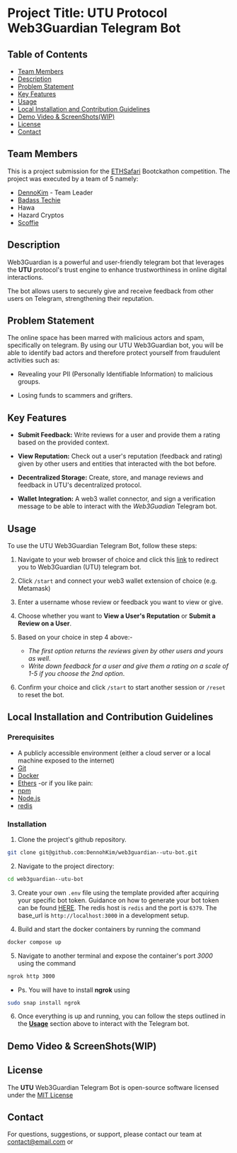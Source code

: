 # Project Title: UTU Protocol Web3Guardian Telegram Bot

## Table of Contents
- [Team Members](#TeamMembers)
- [Description](#Description)
- [Problem Statement](#ProblemStatement)
- [Key Features](#KeyFeatures)
- [Usage](#Usage)
- [Local Installation and Contribution Guidelines](#LocalInstallationandCotributionGuidelines)
- [Demo Video  & ScreenShots(WIP)](#DemoVideo&ScreenShots(WIP))
- [License](#License)
- [Contact](#contact)

## Team Members
This is a project submission for the [ETHSafari](https://taikai.network/ethsafari/hackathons/ethsafari) Bootckathon competition. The project was executed by a team of 5 namely:
- [DennoKim](https://github.com/DennohKim) - Team Leader
- [Badass Techie](badass-techie)
- Hawa 
- Hazard Cryptos
- [Scoffie](https://github.com/LeviScoffie)


## Description
Web3Guardian is a powerful and user-friendly telegram bot that leverages the **UTU** protocol's trust engine to enhance trustworthiness in online digital interactions.

The bot allows users to securely give and receive feedback from other users on Telegram, strengthening their reputation.

## Problem Statement
The online space has been marred with malicious actors and spam, specifically on telegram. By using our UTU Web3Guardian bot, you will be able to identify bad actors and therefore protect yourself from fraudulent activities such as:
- Revealing your PII (Personally Identifiable Information) to malicious groups.

- Losing funds to scammers and grifters.

## Key Features
- **Submit Feedback:** Write reviews for a user and provide them a  rating based on the provided context.

- **View Reputation:** Check out a user's reputation (feedback and rating) given by other users and entities that interacted with the bot before.

- **Decentralized Storage:** Create, store, and manage reviews and feedback in UTU's decentralized protocol.

- **Wallet Integration:**  A web3 wallet connector, and sign a verification message to be able to interact with the _Web3Guadian_ Telegram bot.

## Usage
To use the UTU Web3Guardian Telegram Bot, follow these steps:
1. Navigate to your web browser of choice and click this [link](https://t.me/web3guardian_utu_bot) to redirect you to Web3Guardian (UTU) telegram bot.

2. Click ```/start``` and connect your web3 wallet extension of choice (e.g. Metamask)

3. Enter a username whose review or feedback you want to view or give.

4. Choose whether you want to **View a User's Reputation** or **Submit a Review on a User**.

5. Based on your choice in step 4 above:-
    - _The first option returns the reviews given by other users and yours as well_.
    - _Write down feedback for a user and give them a rating on a scale of 1-5 if you choose the 2nd option_.

6. Confirm your choice and click ```/start``` to start another session or ```/reset``` to reset the bot.

## Local Installation and Contribution Guidelines
### Prerequisites
- A publicly accessible environment (either a cloud server or a local machine exposed to the internet)
- [Git](https://git-scm.com/downloads)
- [Docker](https://docs.docker.com/install/)
- [Ethers](https://docs.ethers.org/v5/getting-started/)
  -or if you like pain:
- [npm](https://www.npmjs.com/get-npm)
- [Node.js](https://nodejs.org/en/download/)
- [redis](https://redis.io/download)

### Installation

1. Clone the project's github repository. 
```bash
git clone git@github.com:DennohKim/web3guardian--utu-bot.git
```

2. Navigate to the project directory:
```bash
cd web3guardian--utu-bot
```

3. Create your own `.env` file using the template provided after acquiring your specific bot token. Guidance on how to generate your bot token can be found [HERE](https://medium.com/geekculture/generate-telegram-token-for-bot-api-d26faf9bf064). The redis host is `redis` and the port is `6379`. The base_url is `http://localhost:3000` in a development setup.

4. Build and start the docker containers by running the command
 ```bash 
docker compose up
```

5. Navigate to another terminal and expose the container's port _3000_ using the command 
```bash 
ngrok http 3000
```
- Ps. You will have to install **ngrok** using 
 ```bash 
 sudo snap install ngrok
 ```

6. Once everything is up and running, you can follow the steps outlined in the [**Usage**](#Usage) section above to interact with the Telegram bot.

## Demo Video  & ScreenShots(WIP)

## License
The **UTU** Web3Guardian Telegram Bot is open-source software licensed under the [MIT License](https://github.com/git/git-scm.com/blob/main/MIT-LICENSE.txt)
## Contact
For questions, suggestions, or support, please contact our team at contact@email.com or 
